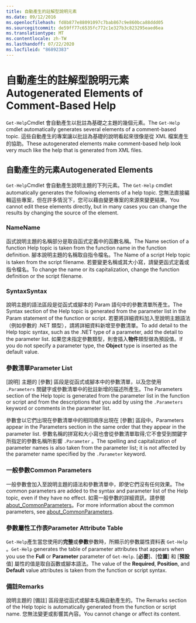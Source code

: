 ```yaml
---
title: 自動產生的註解型說明元素
ms.date: 09/12/2016
ms.openlocfilehash: fd8b877e88091097c7bab867c9e860bca88ddd05
ms.sourcegitcommit: de59ff77c6535fc772c1e327b3c823295eaed6ea
ms.translationtype: MT
ms.contentlocale: zh-TW
ms.lasthandoff: 07/22/2020
ms.locfileid: "86892383"
---
```

# <a name="autogenerated-elements-of-comment-based-help"></a><span data-ttu-id="91808-102">自動產生的註解型說明元素</span><span class="sxs-lookup"><span data-stu-id="91808-102">Autogenerated Elements of Comment-Based Help</span></span>

<span data-ttu-id="91808-103">`Get-Help`Cmdlet 會自動產生以批註為基礎之主題的幾個元素。</span><span class="sxs-lookup"><span data-stu-id="91808-103">The `Get-Help` cmdlet automatically generates several elements of a comment-based topic.</span></span> <span data-ttu-id="91808-104">這些自動產生的專案讓以批註為基礎的說明看起來很像是從 XML 檔案產生的協助。</span><span class="sxs-lookup"><span data-stu-id="91808-104">These autogenerated elements make comment-based help look very much like the help that is generated from XML files.</span></span>

## <a name="autogenerated-elements"></a><span data-ttu-id="91808-105">自動產生的元素</span><span class="sxs-lookup"><span data-stu-id="91808-105">Autogenerated Elements</span></span>

<span data-ttu-id="91808-106">`Get-Help`Cmdlet 會自動產生說明主題的下列元素。</span><span class="sxs-lookup"><span data-stu-id="91808-106">The `Get-Help` cmdlet automatically generates the following elements of a help topic.</span></span> <span data-ttu-id="91808-107">您無法直接編輯這些專案，但在許多情況下，您可以藉由變更專案的來源來變更結果。</span><span class="sxs-lookup"><span data-stu-id="91808-107">You cannot edit these elements directly, but in many cases you can change the results by changing the source of the element.</span></span>

### <a name="name"></a><span data-ttu-id="91808-108">Name</span><span class="sxs-lookup"><span data-stu-id="91808-108">Name</span></span>

<span data-ttu-id="91808-109">函式說明主題的名稱部分是取自函式定義中的函數名稱。</span><span class="sxs-lookup"><span data-stu-id="91808-109">The Name section of a function Help topic is taken from the function name in the function definition.</span></span> <span data-ttu-id="91808-110">腳本說明主題的名稱取自指令檔名。</span><span class="sxs-lookup"><span data-stu-id="91808-110">The Name of a script Help topic is taken from the script filename.</span></span> <span data-ttu-id="91808-111">若要變更名稱或其大小寫，請變更函式定義或指令檔名。</span><span class="sxs-lookup"><span data-stu-id="91808-111">To change the name or its capitalization, change the function definition or the script filename.</span></span>

### <a name="syntax"></a><span data-ttu-id="91808-112">Syntax</span><span class="sxs-lookup"><span data-stu-id="91808-112">Syntax</span></span>

<span data-ttu-id="91808-113">說明主題的語法區段是從函式或腳本的 Param 語句中的參數清單所產生。</span><span class="sxs-lookup"><span data-stu-id="91808-113">The Syntax section of the Help topic is generated from the parameter list in the Param statement of the function or script.</span></span> <span data-ttu-id="91808-114">若要將詳細資料加入至說明主題語法（例如參數的 .NET 類型），請將詳細資料新增至參數清單。</span><span class="sxs-lookup"><span data-stu-id="91808-114">To add detail to the Help topic syntax, such as the .NET type of a parameter, add the detail to the parameter list.</span></span> <span data-ttu-id="91808-115">如果您未指定參數類型，則會插入**物件**類型做為預設值。</span><span class="sxs-lookup"><span data-stu-id="91808-115">If you do not specify a parameter type, the **Object** type is inserted as the default value.</span></span>

### <a name="parameter-list"></a><span data-ttu-id="91808-116">參數清單</span><span class="sxs-lookup"><span data-stu-id="91808-116">Parameter List</span></span>

<span data-ttu-id="91808-117">[說明] 主題的 [參數] 區段是從函式或腳本中的參數清單，以及您使用 `.Parameters` 關鍵字或參數清單中的批註新增的描述所產生。</span><span class="sxs-lookup"><span data-stu-id="91808-117">The Parameters section of the Help topic is generated from the parameter list in the function or script and from the descriptions that you add by using the `.Parameters` keyword or comments in the parameter list.</span></span>

<span data-ttu-id="91808-118">參數會以它們出現在參數清單中的相同順序出現在 [參數] 區段中。</span><span class="sxs-lookup"><span data-stu-id="91808-118">Parameters appear in the Parameters section in the same order that they appear in the parameter list.</span></span> <span data-ttu-id="91808-119">參數名稱的拼寫和大小寫也會從參數清單取得;它不會受到關鍵字所指定的參數名稱所影響 `.Parameter` 。</span><span class="sxs-lookup"><span data-stu-id="91808-119">The spelling and capitalization of parameter names is also taken from the parameter list; it is not affected by the parameter name specified by the `.Parameter` keyword.</span></span>

### <a name="common-parameters"></a><span data-ttu-id="91808-120">一般參數</span><span class="sxs-lookup"><span data-stu-id="91808-120">Common Parameters</span></span>

<span data-ttu-id="91808-121">一般參數會加入至說明主題的語法和參數清單中，即使它們沒有任何效果。</span><span class="sxs-lookup"><span data-stu-id="91808-121">The common parameters are added to the syntax and parameter list of the Help topic, even if they have no effect.</span></span> <span data-ttu-id="91808-122">如需一般參數的詳細資訊，請參閱[about_CommonParameters](/powershell/module/microsoft.powershell.core/about/about_commonparameters)。</span><span class="sxs-lookup"><span data-stu-id="91808-122">For more information about the common parameters, see [about_CommonParameters](/powershell/module/microsoft.powershell.core/about/about_commonparameters).</span></span>

### <a name="parameter-attribute-table"></a><span data-ttu-id="91808-123">參數屬性工作表</span><span class="sxs-lookup"><span data-stu-id="91808-123">Parameter Attribute Table</span></span>

<span data-ttu-id="91808-124">`Get-Help`產生當您使用的**完整**或**參數**參數時，所顯示的參數屬性資料表 `Get-Help` 。</span><span class="sxs-lookup"><span data-stu-id="91808-124">`Get-Help` generates the table of parameter attributes that appears when you use the **Full** or **Parameter** parameter of `Get-Help`.</span></span> <span data-ttu-id="91808-125">[**必要**]、[**位置**] 和 [**預設**值] 屬性的值是取自函數或腳本語法。</span><span class="sxs-lookup"><span data-stu-id="91808-125">The value of the **Required**, **Position**, and **Default** value attributes is taken from the function or script syntax.</span></span>

### <a name="remarks"></a><span data-ttu-id="91808-126">備註</span><span class="sxs-lookup"><span data-stu-id="91808-126">Remarks</span></span>

<span data-ttu-id="91808-127">說明主題的 [備註] 區段是從函式或腳本名稱自動產生的。</span><span class="sxs-lookup"><span data-stu-id="91808-127">The Remarks section of the Help topic is automatically generated from the function or script name.</span></span>
<span data-ttu-id="91808-128">您無法變更或影響其內容。</span><span class="sxs-lookup"><span data-stu-id="91808-128">You cannot change or affect its content.</span></span>
